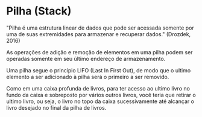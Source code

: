 # Pilha (Stack)

"Pilha é uma estrutura linear de dados que pode ser acessada somente por uma de suas extremidades para armazenar e recuperar dados." (Drozdek, 2016)

As operações de adição e remoção de elementos em uma pilha podem ser operadas somente em seu último endereço de armazenamento.

Uma pilha segue o princípio LIFO (Last In First Out), de modo que o ultimo elemento a ser adicionado à pilha será o primeiro a ser removido.

Como em uma caixa profunda de livros, para ter acesso ao ultimo livro no fundo da caixa e sobreposto por vários outros livros, você teria que retirar o ultimo livro, ou seja, o livro no topo da caixa sucessivamente até alcançar o livro desejado no final da pilha de livros.

